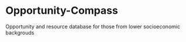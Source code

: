 # Opportunity-Compass
Opportunity and resource database for those from lower socioeconomic backgrouds
